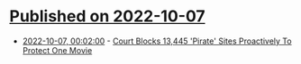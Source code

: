 # [Published on 2022-10-07](index.md)

* [2022-10-07, 00:02:00](https://entertainment.slashdot.org/story/22/10/06/2137209/court-blocks-13445-pirate-sites-proactively-to-protect-one-movie?utm_source=rss1.0mainlinkanon&utm_medium=feed) - [Court Blocks 13,445 'Pirate' Sites Proactively To Protect One Movie](https://entertainment.slashdot.org/story/22/10/06/2137209/court-blocks-13445-pirate-sites-proactively-to-protect-one-movie?utm_source=rss1.0mainlinkanon&utm_medium=feed)
